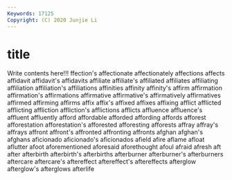 ```yaml
---
Keywords: 17125
Copyright: (C) 2020 Junjie Li
---
```


# title

Write contents here!!!
ffection's 
affectionate 
affectionately 
affections 
affects
affidavit 
affidavit's 
affidavits 
affiliate 
affiliate's 
affiliated 
affiliates 
affiliating 
affiliation 
affiliation's
affiliations 
affinities 
affinity 
affinity's 
affirm 
affirmation 
affirmation's 
affirmations 
affirmative 
affirmative's
affirmatively 
affirmatives 
affirmed 
affirming 
affirms 
affix 
affix's 
affixed 
affixes 
affixing
afflict 
afflicted 
afflicting 
affliction 
affliction's 
afflictions 
afflicts 
affluence 
affluence's 
affluent
affluently 
afford 
affordable 
afforded 
affording 
affords 
afforest 
afforestation 
afforestation's 
afforested
afforesting 
afforests 
affray 
affray's 
affrays 
affront 
affront's 
affronted 
affronting 
affronts
afghan 
afghan's 
afghans 
aficionado 
aficionado's 
aficionados 
afield 
afire 
aflame 
afloat
aflutter 
afoot 
aforementioned 
aforesaid 
aforethought 
afoul 
afraid 
afresh 
aft 
after
afterbirth 
afterbirth's 
afterbirths 
afterburner 
afterburner's 
afterburners 
aftercare 
aftercare's 
aftereffect 
aftereffect's
aftereffects 
afterglow 
afterglow's 
afterglows 
afterlife 
